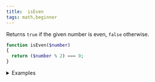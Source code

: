 ```yaml
---
title:  isEven
tags: math,beginner
---
```

Returns `true` if the given number is even, `false` otherwise.

```php
function isEven($number)
{
  return ($number % 2) === 0;
}
```

<details>
<summary>Examples</summary>

```php
isEven(4); // true
```

</details>
